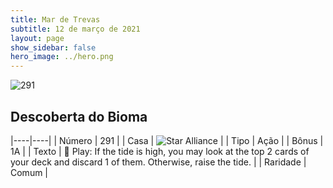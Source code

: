 ```yaml
---
title: Mar de Trevas
subtitle: 12 de março de 2021
layout: page
show_sidebar: false
hero_image: ../hero.png
---
```


![291](https://cdn.keyforgegame.com/media/card_front/pt/496_291_6634PH343R5Q_pt.png)

## Descoberta do Bioma

|----|----|
| Número | 291 |
| Casa | ![Star Alliance](https://archonarcana.com/images/thumb/7/7d/Star_Alliance.png/22px-Star_Alliance.png "Aliança Estelar") |
| Tipo | Ação |
| Bônus | 1A |
| Texto |  Play: If the tide is high, you may look at the top 2 cards of your deck and discard 1 of them. Otherwise, raise the tide. |
| Raridade | Comum |
